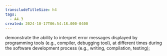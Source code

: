 ```yaml
---
transcludeTitleSize: h4
tags:
  - A4.3
created: 2024-10-17T06:54:18.000-0400
---
```

demonstrate the ability to interpret error messages displayed by programming tools (e.g., compiler, debugging tool), at different times during the software development process (e.g., writing, compilation, testing);